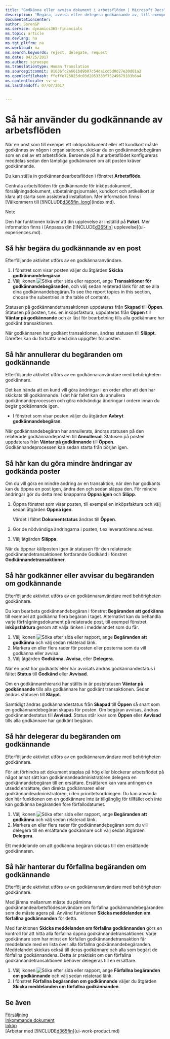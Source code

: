 ```yaml
---
title: "Godkänna eller avvisa dokument i arbetsflöden | Microsoft Docs"
description: "Begära, avvisa eller delegera godkännande av, till exempel ett inköps- eller försäljningsdokument, som en del av ett arbetsflöde."
documentationcenter: 
author: SorenGP
ms.service: dynamics365-financials
ms.topic: article
ms.devlang: na
ms.tgt_pltfrm: na
ms.workload: na
ms.search.keywords: reject, delegate, request
ms.date: 04/25/2017
ms.author: sgroespe
ms.translationtype: Human Translation
ms.sourcegitcommit: 81636fc2e661bd9b07c54da1cd5d0d27e30d01a2
ms.openlocfilehash: ffeffe725025dc03d2053333f75249679103b6a4
ms.contentlocale: sv-se
ms.lasthandoff: 07/07/2017


---
```

# <a name="how-to-use-approval-workflows"></a>Så här använder du godkännande av arbetsflöden
När en post som till exempel ett inköpsdokument eller ett kundkort måste godkännas av någon i organisationen, skickar du en godkännandebegäran som en del av ett arbetsflöde. Beroende på hur arbetsflödet konfigureras meddelas sedan den lämpliga godkännaren om att posten kräver godkännande.

Du kan ställa in godkännandearbetsflöden i fönstret **Arbetsflöde**.

Centrala arbetsflöden för godkännande för inköpsdokument, försäljningsdokument, utbetalningsjournaler, kundkort och artikelkort är klara att starta som assisterad installation. Mer information finns i [Välkommern till [!INCLUDE[d365fin_long](includes/d365fin_long_md.md)](index.md).

> [!NOTE]  
>   Den här funktionen kräver att din upplevelse är inställd på **Paket**. Mer information finns i [Anpassa din [!INCLUDE[d365fin](includes/d365fin_md.md)] upplevelse](ui-experiences.md).

## <a name="to-request-approval-of-a-record"></a>Så här begära du godkännande av en post
Efterföljande aktivitet utförs av en godkännaranvändare.

1. I fönstret som visar posten väljer du åtgärden **Skicka godkännandebegäran**.
2. Välj ikonen ![Söka efter sida eller rapport](media/ui-search/search_small.png "ikonen Söka efter sida eller rapport"), ange **Transaktioner för godkännandebegäranden**, och välj sedan relaterad länk för att se alla dina godkännandebegäran.To see the report topics in this section, choose the subentries in the table of contents.  

Statusen på godkännandetransaktionen uppdateras från **Skapad** till **Öppen**. Statusen på posten, t.ex. en inköpsfaktura, uppdateras från **Öppen** till **Väntar på godkännande** och är låst för bearbetning tills alla godkännare har godkänt transaktionen.

När godkännaren har godkänt transaktionen, ändras statusen till **Släppt**. Därefter kan du fortsätta med dina uppgifter för posten.

## <a name="to-cancel-requests-for-approval"></a>Så här annullerar du begäranden om godkännande
Efterföljande aktivitet utförs av en godkännaranvändare med behörigheten godkännare.

Det kan hända att en kund vill göra ändringar i en order efter att den har skickats till godkännande. I det här fallet kan du annullera godkännandeprocessen och göra nödvändiga ändringar i ordern innan du begär godkännande igen.

- I fönstret som visar posten väljer du åtgärden **Avbryt godkännandebegäran**.

När godkännandebegäran har annullerats, ändras statusen på den relaterade godkännandeposten till **Annullerad**. Statusen på posten uppdateras från **Väntar på godkännande** till **Öppen**. Godkännandeprocessen kan sedan starta från början igen.

## <a name="to-make-minor-changes-to-approved-records"></a>Så här kan du göra mindre ändringar av godkända poster
Om du vill göra en mindre ändring av en transaktion, när den har godkänts kan du öppna en post igen, ändra den och sedan släppa den. För mindre ändringar gör du detta med knapparna **Öppna igen** och **Släpp**.

1. Öppna fönstret som visar posten, till exempel en inköpsfaktura och välj sedan åtgärden **Öppna igen**.

    Värdet i fältet **Dokumentstatus** ändras till **Öppen**.
2. Gör de nödvändiga ändringarna i posten, t.ex leverantörens adress.
3. Välj åtgärden **Släppa**.

När du öppnar källposten igen är statusen för den relaterade godkännandetransaktionen fortfarande Godkänd i fönstret **Godkännandetransaktioner**.

## <a name="to-approve-or-reject-requests-for-approval"></a>Så här godkänner eller avvisar du begäranden om godkännande
Efterföljande aktivitet utförs av en godkännaranvändare med behörigheten godkännare.

Du kan bearbeta godkännandebegäran i fönstret **Begäranden att godkänna** till exempel att godkänna flera begäran i taget. Alternativt kan du behandla varje förfrågningsdokument på relaterade post, till exempel fönstret **inköpsfaktura** genom att välja länken i meddelandet som du får.

1. Välj ikonen ![Söka efter sida eller rapport](media/ui-search/search_small.png "ikonen Söka efter sida eller rapport"), ange **Begäranden att godkänna** och välj sedan relaterad länk.
2. Markera en eller flera rader för posten eller posterna som du vill godkänna eller avvisa.
3. Välj åtgärden **Godkänna**, **Avvisa**, eller **Delegera**.

När en post har godkänts eller har avvisats ändras godkännandestatus i fältet **Status** till **Godkänd** eller **Avvisad**.

Om en godkännarehierarki har ställts in är poststatusen **Väntar på godkännande** tills alla godkännare har godkänt transaktionen. Sedan ändras statusen till **Släppt**.

Samtidigt ändras godkännandestatus från **Skapad** till **Öppen** så snart som en godkännandebegäran skapas för posten. Om begäran avvisas, ändras godkännandestatus till **Avvisad**. Status står kvar som **Öppen** eller **Avvisad** tills alla godkännare har godkänt begäran.

## <a name="to-delegate-requests-for-approval"></a>Så här delegerar du begäranden om godkännande
Efterföljande aktivitet utförs av en godkännaranvändare med behörigheten godkännare.

För att förhindra att dokument staplas på hög eller blockerar arbetsflödet på något annat sätt kan godkännandeadministratören delegera en godkännandebegäran till en ersättare. Ersättaren kan vara antingen en utsedd ersättare, den direkta godkännaren eller godkännandeadministratören, i den prioritetsordningen. Du kan använda den här funktionen om en godkännare inte är tillgänglig för tillfället och inte kan godkänna begäranden före förfallodatumet.

1. Välj ikonen ![Söka efter sida eller rapport](media/ui-search/search_small.png "ikonen Söka efter sida eller rapport"), ange **Begäranden att godkänna** och välj sedan relaterad länk.
2. Markera en eller flera rader för godkännandebegäran som du vill delegera till en ersättande godkännare och välj sedan åtgärden **Delegera**.

Ett meddelande om att godkänna begäran skickas till den ersättande godkännaren.

## <a name="to-manage-overdue-approval-requests"></a>Så här hanterar du förfallna begäranden om godkännande
Efterföljande aktivitet utförs av en godkännaranvändare med behörigheten godkännare.

Med jämna mellanrum måste du påminna godkännandearbetsflödesanvändare om förfallna godkännandebegäranden som de måste agera på. Använd funktionen **Skicka meddelanden om förfallna godkännanden** för detta.

Med funktionen **Skicka meddelanden om förfallna godkännanden** görs en kontroll för att hitta alla förfallna öppna godkännandetransaktioner. Varje godkännare som har minst en förfallen godkännandetransaktion får meddelande med en lista över alla förfallna godkännandebegäranden. Meddelandet skickas också till deras godkännare och alla som begärt de förfallna godkännandena. Detta är praktiskt om den förfallna godkännandetransaktionen behöver delegeras till en ersättare.

1. Välj ikonen ![Söka efter sida eller rapport](media/ui-search/search_small.png "ikonen Söka efter sida eller rapport"), ange **Förfallna begäranden om godkännande** och välj sedan relaterad länk.
2. I fönstret **Förfallna begäranden om godkännande** väljer du åtgärden **Skicka meddelanden om förfallna godkännanden**.

## <a name="see-also"></a>Se även
[Försäljning](sales-manage-sales.md)    
[Inkommande dokument](across-income-documents.md)  
[Inköp](purchasing-manage-purchasing.md)  
[Arbetar med [!INCLUDE[d365fin](includes/d365fin_md.md)](ui-work-product.md)

